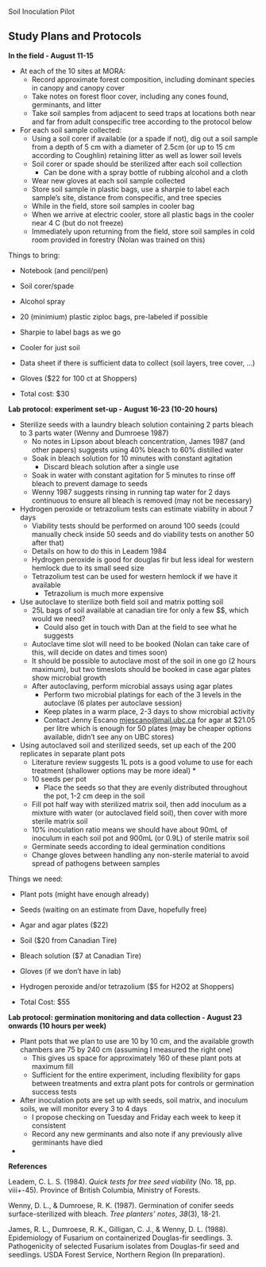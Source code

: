 Soil Inoculation Pilot

## Study Plans and Protocols

**In the field \- August 11-15**

* At each of the 10 sites at MORA:  
  * Record approximate forest composition, including dominant species in canopy and canopy cover  
  * Take notes on forest floor cover, including any cones found, germinants, and litter  
  * Take soil samples from adjacent to seed traps at locations both near and far from adult conspecific tree according to the protocol below  
* For each soil sample collected:  
  * Using a soil corer if available (or a spade if not), dig out a soil sample from a depth of 5 cm with a diameter of 2.5cm (or up to 15 cm according to Coughlin) retaining litter as well as lower soil levels  
  * Soil corer or spade should be sterilized after each soil collection  
    * Can be done with a spray bottle of rubbing alcohol and a cloth  
  * Wear new gloves at each soil sample collected  
  * Store soil sample in plastic bags, use a sharpie to label each sample’s site, distance from conspecific, and tree species  
  * While in the field, store soil samples in cooler bag  
  * When we arrive at electric cooler, store all plastic bags in the cooler near 4 C (but do not freeze)   
  * Immediately upon returning from the field, store soil samples in cold room provided in forestry (Nolan was trained on this)

Things to bring:

- Notebook (and pencil/pen)  
- Soil corer/spade  
- Alcohol spray   
- 20 (minimium) plastic ziploc bags, pre-labeled if possible  
- Sharpie to label bags as we go  
- Cooler for just soil  
- Data sheet if there is sufficient data to collect (soil layers, tree cover, …)
- Gloves ($22 for 100 ct at Shoppers)

- Total cost: $30

**Lab protocol: experiment set-up \- August 16-23 (10-20 hours)**

* Sterilize seeds with a laundry bleach solution containing 2 parts bleach to 3 parts water (Wenny and Dumroese 1987\)
  * No notes in Lipson about bleach concentration, James 1987 (and other papers) suggests using 40% bleach to 60% distilled water
  * Soak in bleach solution for 10 minutes with constant agitation  
    * Discard bleach solution after a single use  
  * Soak in water with constant agitation for 5 minutes to rinse off bleach to prevent damage to seeds  
  * Wenny 1987 suggests rinsing in running tap water for 2 days continuous to ensure all bleach is removed (may not be necessary)  
* Hydrogen peroxide or tetrazolium tests can estimate viability in about 7 days
  * Viability tests should be performed on around 100 seeds (could manually check inside 50 seeds and do viability tests on another 50 after that)
  * Details on how to do this in Leadem 1984  
  * Hydrogen peroxide is good for douglas fir but less ideal for western hemlock due to its small seed size  
  * Tetrazolium test can be used for western hemlock if we have it available  
    * Tetrazolium is much more expensive  
* Use autoclave to sterilize both field soil and matrix potting soil   
  * 25L bags of soil available at canadian tire for only a few $$, which would we need?   
    * Could also get in touch with Dan at the field to see what he suggests  
  * Autoclave time slot will need to be booked (Nolan can take care of this, will decide on dates and times soon)  
  * It should be possible to autoclave most of the soil in one go (2 hours maximum), but two timeslots should be booked in case agar plates show microbial growth  
  * After autoclaving, perform microbial assays using agar plates  
    * Perform two microbial platings for each of the 3 levels in the autoclave (6 plates per autoclave session)
    * Keep plates in a warm place, 2-3 days to show microbial activity
    * Contact Jenny Escano [mjescano@mail.ubc.ca](mailto:mjescano@mail.ubc.ca) for agar at $21.05 per litre which is enough for 50 plates (may be cheaper options available, didn’t see any on UBC stores)  
* Using autoclaved soil and sterilized seeds, set up each of the 200 replicates in separate plant pots  
  * Literature review suggests 1L pots is a good volume to use for each treatment (shallower options may be more ideal)
    *  
  * 10 seeds per pot  
    * Place the seeds so that they are evenly distributed throughout the pot, 1-2 cm deep in the soil  
  * Fill pot half way with sterilized matrix soil, then add inoculum as a mixture with water (or autoclaved field soil), then cover with more sterile matrix soil   
  * 10% inoculation ratio means we should have about 90mL of inoculum in each soil pot and 900mL (or 0.9L) of sterile matrix soil  
  * Germinate seeds according to ideal germination conditions   
  * Change gloves between handling any non-sterile material to avoid spread of pathogens between samples 

Things we need:

- Plant pots (might have enough already)  
- Seeds (waiting on an estimate from Dave, hopefully free)
- Agar and agar plates ($22)
- Soil ($20 from Canadian Tire)
- Bleach solution ($7 at Canadian Tire)
- Gloves (if we don’t have in lab)  
- Hydrogen peroxide and/or tetrazolium ($5 for H2O2 at Shoppers)

- Total Cost: $55

**Lab protocol: germination monitoring and data collection \- August 23 onwards (10 hours per week)**

* Plant pots that we plan to use are 10 by 10 cm, and the available growth chambers are 75 by 240 cm (assuming I measured the right one)   
  * This gives us space for approximately 160 of these plant pots at maximum fill  
  * Sufficient for the entire experiment, including flexibility for gaps between treatments and extra plant pots for controls or germination success tests  
* After inoculation pots are set up with seeds, soil matrix, and inoculum soils, we will monitor every 3 to 4 days  
  * I propose checking on Tuesday and Friday each week to keep it consistent  
  * Record any new germinants and also note if any previously alive germinants have died  
* 

 

 

**References**

Leadem, C. L. S. (1984). *Quick tests for tree seed viability* (No. 18, pp. viii+-45). Province of British
    Columbia, Ministry of Forests.

Wenny, D. L., & Dumroese, R. K. (1987). Germination of conifer seeds surface-sterilized with bleach.
    *Tree planters’ notes*, *38*(3), 18-21.

James, R. L., Dumroese, R. K., Gilligan, C. J., & Wenny, D. L. (1988). Epidemiology of Fusarium on containerized Douglas-fir
    seedlings. 3. Pathogenicity of selected Fusarium isolates from Douglas-fir seed and seedlings. USDA Forest Service, Northern
    Region (In preparation).

 

